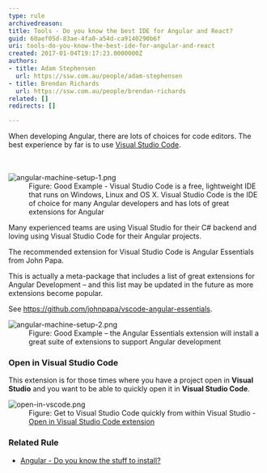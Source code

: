 ```yaml
---
type: rule
archivedreason: 
title: Tools - Do you know the best IDE for Angular and React?
guid: 60aef05d-83ae-4fa0-a54d-ca9140290b6f
uri: tools-do-you-know-the-best-ide-for-angular-and-react
created: 2017-01-04T19:17:23.0000000Z
authors:
- title: Adam Stephensen
  url: https://ssw.com.au/people/adam-stephensen
- title: Brendan Richards
  url: https://ssw.com.au/people/brendan-richards
related: []
redirects: []

---
```



​When developing Angular, there are lots of choices for code editors.&#160;The best experience by far is to use <a href="https&#58;//visualstudio.microsoft.com/downloads/">Visual Studio Code</a>.&#160; &#160;<br>
<br><excerpt class='endintro'></excerpt><br>
<dl class="goodImage"><dt> <img alt="angular-machine-setup-1.png" src="/PublishingImages/angular-machine-setup-1.png" /> </dt><dd>Figure&#58; Good Example - Visual Studio Code is a free, lightweight IDE that runs on Windows, Linux and OS X. Visual Studio Code is the IDE of choice for many Angular developers and has lots of great extensions for Angular<br></dd></dl><p>Many experienced teams are using Visual Studio for their C# backend and loving using Visual Studio Code for their Angular projects.</p><p>The recommended extension for Visual Studio Code is Angular Essentials from John Papa.</p><p>This is actually a meta-package that includes a list of great extensions for Angular Development – and this list may be updated in the future as more extensions become popular.</p><p>See <a href="https&#58;//github.com/johnpapa/vscode-angular-essentials">https&#58;//github.com/johnpapa/vscode-angular-essentials</a>.<br></p><dl class="goodImage"><dt> <img alt="angular-machine-setup-2.png" src="/PublishingImages/angular-machine-setup-2.png" /> </dt><dd>Figure&#58; Good Example – the Angular Essentials extension will install a great suite of extensions to support Angular development</dd></dl><h3>Open in Visual Studio Code</h3><p class="ssw15-rteElement-P">This extension is for those times where you have a project open in <b>Visual Studio</b> and you want to be able to quickly open it in <b>Visual Studio Code</b>.<span style="color&#58;#cc4141;font-family&#58;&quot;segoe ui&quot;, &quot;trebuchet ms&quot;, tahoma, arial, verdana, sans-serif;font-size&#58;18px;"> </span></p><dl class="image"><dt><img src="/PublishingImages/open-in-vscode.png" alt="open-in-vscode.png" /></dt><dd>Figure&#58; Get to Visual Studio Code quickly from within Visual Studio - <a href="https&#58;//marketplace.visualstudio.com/items?itemName=MadsKristensen.OpeninVisualStudioCode">Open in Visual Studio Code&#160;extension</a>​<br></dd></dl> 
<h3>Related Rule</h3><ul><li> 
      <a href="/_layouts/15/FIXUPREDIRECT.ASPX?WebId=3dfc0e07-e23a-4cbb-aac2-e778b71166a2&amp;TermSetId=07da3ddf-0924-4cd2-a6d4-a4809ae20160&amp;TermId=70ea24bf-1897-477c-afbb-5279eba0f9fa">Angular - Do you know the stuff to install?</a></li></ul>


